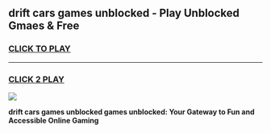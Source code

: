 
## drift cars games unblocked - Play Unblocked Gmaes & Free
<h3>
<a href="https://news.freeplayer.one?title=drift_cars_games_unblocked&ref=23F">CLICK TO PLAY</a></h3>
<hr>

<h3>
<a href="https://news.freeplayer.one?title=drift_cars_games_unblocked&ref=23F">CLICK 2 PLAY</a>
  
</h3>

<a href="https://news.freeplayer.one?title=drift_cars_games_unblocked&ref=23F/"><img src="https://clearcache.store/games.png"></a>


**drift cars games unblocked games unblocked: Your Gateway to Fun and Accessible Online Gaming**
